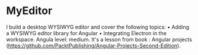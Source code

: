 # MyEditor
I build a desktop WYSIWYG editor and cover the following topics:
• Adding a WYSIWYG editor library for Angular
• Integrating Electron in the workspace.
Angula level: medium. It's a lesson from book : Angular projects (https://github.com/PacktPublishing/Angular-Projects-Second-Edition).
